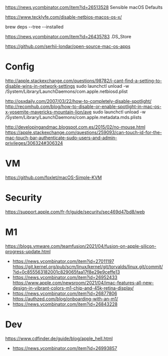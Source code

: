https://news.ycombinator.com/item?id=26513528 Sensible macOS Defaults

https://www.tecklyfe.com/disable-netbios-macos-os-x/

brew deps --tree --installed

https://news.ycombinator.com/item?id=26435783 .DS_Store

https://github.com/serhii-londar/open-source-mac-os-apps

# Config
http://apple.stackexchange.com/questions/98782/i-cant-find-a-setting-to-disable-wins-in-network-settings
sudo launchctl unload -w /System/Library/LaunchDaemons/com.apple.netbiosd.plist

http://osxdaily.com/2007/03/22/how-to-completely-disable-spotlight/
http://recomhub.com/blog/how-to-disable-or-enable-spotlight-in-mac-os-x-yosemite-mavericks-mountain-lion/ave
sudo launchctl unload -w /System/Library/LaunchDaemons/com.apple.metadata.mds.plists

http://developingandmac.blogspot.com.es/2015/02/no-mouse.html
https://apple.stackexchange.com/questions/259093/can-touch-id-for-the-mac-touch-bar-authenticate-sudo-users-and-admin-privileges/306324#306324

# VM
https://github.com/foxlet/macOS-Simple-KVM


# Security
https://support.apple.com/fr-fr/guide/security/sec469d47bd8/web

# M1
https://blogs.vmware.com/teamfusion/2021/04/fusion-on-apple-silicon-progress-update.html
* https://news.ycombinator.com/item?id=27011197
https://git.kernel.org/pub/scm/linux/kernel/git/torvalds/linux.git/commit/?id=0c855563182001c829065faa17f8e29e9ceffe13
* https://news.ycombinator.com/item?id=26952433
https://www.apple.com/newsroom/2021/04/imac-features-all-new-design-in-vibrant-colors-m1-chip-and-45k-retina-display/
* https://news.ycombinator.com/item?id=26877806
https://authzed.com/blog/onboarding-with-an-m1/
* https://news.ycombinator.com/item?id=26843228

# Dev
https://www.cdfinder.de/guide/blog/apple_hell.html
* https://news.ycombinator.com/item?id=26993857
